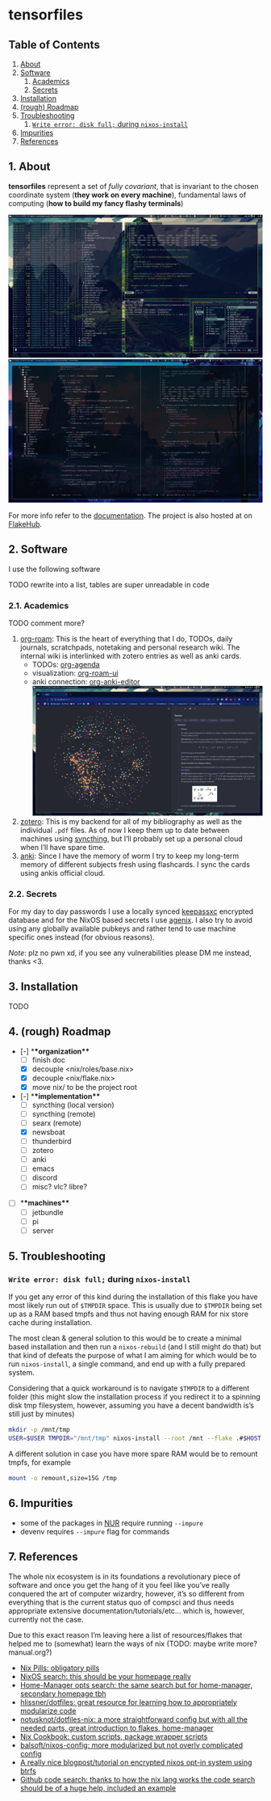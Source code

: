 # tensorfiles

## Table of Contents

1. [About](1-about)
2. [Software](2-software)
   1. [Academics](21-academics)
   2. [Secrets](22-secrets)
3. [Installation](3-installation)
4. [(rough) Roadmap](4-rough-roadmap)
5. [Troubleshooting](5-troubleshooting)
   1. [`Write error: disk full;` during `nixos-install`](write-error-disk-full-during-nixos-install)
6. [Impurities](6-impurities)
7. [References](7-references)

## 1. About

**tensorfiles** represent a set of _fully covariant_, that is invariant to the
chosen coordinate system (**they work on every machine**), fundamental
laws of computing (**how to build my fancy flashy terminals**)

![img](pkgs/docs/docs/assets/images/showcase_1.png)
![img](pkgs/docs/docs/assets/images/showcase_2.png)

For more info refer to the [documentation](https://tsandrini.github.io/tensorfiles/).
The project is also hosted at on [FlakeHub](https://flakehub.com/flake/tsandrini/tensorfiles/).

## 2. Software

I use the following software

TODO rewrite into a list, tables are super unreadable in code

### 2.1. Academics

TODO comment more?

1. [org-roam](https://www.orgroam.com/): This is the heart of everything that I
   do, TODOs, daily journals, scratchpads, notetaking and personal research wiki.
   The internal wiki is interlinked with zotero entries as well as anki cards.
   - TODOs: [org-agenda](https://orgmode.org/manual/Agenda-Views.html)
   - visualization: [org-roam-ui](https://github.com/org-roam/org-roam-ui)
   - anki connection: [org-anki-editor](https://github.com/louietan/anki-editor)
     ![img](pkgs/docs/docs/assets/images/showcase_org_roam_ui.png)
2. [zotero](https://www.zotero.org/): This is my backend for all of my
   bibliography as well as the individual `.pdf` files. As of now I keep them up
   to date between machines using [syncthing](https://syncthing.net/), but
   I&rsquo;ll probably set up a personal cloud when I&rsquo;ll have spare time.
3. [anki](https://apps.ankiweb.net/): Since I have the memory of worm I try to
   keep my long-term memory of different subjects fresh using flashcards. I sync
   the cards using ankis official cloud.

### 2.2. Secrets

For my day to day passwords I use a locally synced
[keepassxc](https://keepassxc.org/) encrypted database and for the NixOS based
secrets I use [agenix](https://github.com/ryantm/agenix). I also try to avoid
using any globally available pubkeys and rather tend to use machine specific
ones instead (for obvious reasons).

_Note_: plz no pwn xd, if you see any vulnerabilities please DM me instead,
thanks <3.

## 3. Installation

TODO

## 4. (rough) Roadmap

- [-] \***\*organization\*\***
  - [ ] finish doc
  - [x] decouple <nix/roles/base.nix>
  - [x] decouple <nix/flake.nix>
  - [x] move nix/ to be the project root
- [-] \***\*implementation\*\***
  - [ ] syncthing (local version)
  - [ ] syncthing (remote)
  - [ ] searx (remote)
  - [x] newsboat
  - [ ] thunderbird
  - [ ] zotero
  - [ ] anki
  - [ ] emacs
  - [ ] discord
  - [ ] misc? vlc? libre?
- [ ] \***\*machines\*\***
  - [ ] jetbundle
  - [ ] pi
  - [ ] server

## 5. Troubleshooting

### `Write error: disk full;` during `nixos-install`

If you get any error of this kind during the installation of this flake
you have most likely run out of `$TMPDIR` space. This is usually due
to `$TMPDIR` being set up as a RAM based tmpfs and thus not having enough
RAM for nix store cache during installation.

The most clean & general solution to this would be to create a minimal
based installation and then run a `nixos-rebuild` (and I still might do that)
but that kind of defeats the purpose of what I am aiming for which would be
to run `nixos-install`, a single command, and end up with a fully prepared
system.

Considering that a quick workaround is to navigate `$TMPDIR` to a different
folder (this might slow the installation process if you redirect it to a
spinning disk tmp filesystem, however, assuming you have a decent bandwidth
is&rsquo;s still just by minutes)

```bash
mkdir -p /mnt/tmp
USER=$USER TMPDIR="/mnt/tmp" nixos-install --root /mnt --flake .#$HOST
```

A different solution in case you have more spare RAM would be to remount
tmpfs, for example

```bash
mount -o remount,size=15G /tmp
```

## 6. Impurities

- some of the packages in [NUR](https://github.com/nix-community/NUR) require
  running `--impure`
- devenv requires `--impure` flag for commands

## 7. References

The whole nix ecosystem is in its foundations a revolutionary piece of
software and once you get the hang of it you feel like you&rsquo;ve really
conquered the art of computer wizardry, however, it&rsquo;s so different from
everything that is the current status quo of compsci and thus needs
appropriate extensive documentation/tutorials/etc&#x2026; which is, however,
currently not the case.

Due to this exact reason I&rsquo;m leaving here a list of resources/flakes that
helped me to (somewhat) learn the ways of nix (TODO: maybe write more?
manual.org?)

- [Nix Pills: obligatory pills](https://nixos.org/guides/nix-pills/)
- [NixOS search: this should be your homepage really](https://search.nixos.org/options)
- [Home-Manager opts search: the same search but for home-manager, secondary
  homepage tbh](https://mipmip.github.io/home-manager-option-search/)
- [hlissner/dotfiles: great resource for learning how to appropriately modularize code](https://github.com/hlissner/dotfiles)
- [notusknot/dotfiles-nix: a more straightforward config but with all the needed
  parts, great introduction to flakes, home-manager](https://github.com/notusknot/dotfiles-nix)
- [Nix Cookbook: custom scripts, package wrapper scripts](https://nixos.wiki/wiki/Nix_Cookbook)
- [balsoft/nixos-config: more modularized but not overly complicated config](https://github.com/balsoft/nixos-config)
- [A really nice blogpost/tutorial on encrypted nixos opt-in system using btrfs](https://mt-caret.github.io/blog/posts/2020-06-29-optin-state.html)
- [Github code search: thanks to how the nix lang works the code search should be of a huge help, included an example](https://github.com/search?q=pkgs.writeShellScriptBin+language%3ANix&type=code&l=Nix)
